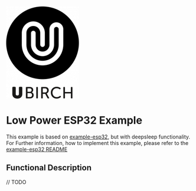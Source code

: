[![ubirch GmbH](files/cropped-uBirch_Logo.png)](https://ubirch.de)

# Low Power ESP32 Example

This example is based on [example-esp32](https://github.com/ubirch/example-esp32.git), but with deepsleep functionality.
For Further information, how to implement this example, please refer to the [example-esp32 README](https://github.com/ubirch/example-esp32/blob/master/README.md)

## Functional Description

// TODO

